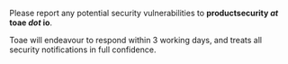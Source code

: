 Please report any potential security vulnerabilities to **productsecurity *at* toae *dot* io**. 

Toae will endeavour to respond within 3 working days, and treats all security notifications in full confidence.
